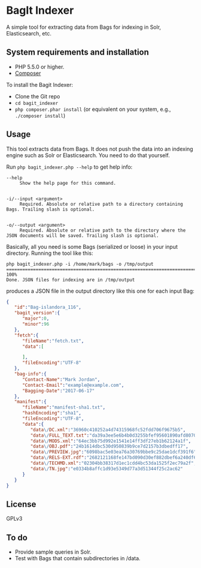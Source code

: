 # BagIt Indexer

A simple tool for extracting data from Bags for indexing in Solr, Elasticsearch, etc.

## System requirements and installation

* PHP 5.5.0 or higher.
* [Composer](https://getcomposer.org)


To install the Bagit Indexer:
* Clone the Git repo
* `cd bagit_indexer`
* `php composer.phar install` (or equivalent on your system, e.g., `./composer install`)

## Usage

This tool extracts data from Bags. It does not push the data into an indexing engine such as Solr or Elasticsearch. You need to do that yourself.

Run `php bagit_indexer.php --help` to get help info:

```
--help
     Show the help page for this command.


-i/--input <argument>
     Required. Absolute or relative path to a directory containing Bags. Trailing slash is optional.


-o/--output <argument>
     Required. Absolute or relative path to the directory where the JSON documents will be saved. Trailing slash is optional.
```

Basically, all you need is some Bags (serialized or loose) in your input directory. Running the tool like this:

```
php bagit_indexer.php -i /home/mark/bags -o /tmp/output
====================================================================================================> 100%
Done. JSON files for indexing are in /tmp/output
```
produces a JSON file in the output directory like this one for each input Bag:

```json
{
   "id":"Bag-islandora_116",
   "bagit_version":{
      "major":0,
      "minor":96
   },
   "fetch":{
      "fileName":"fetch.txt",
      "data":[

      ],
      "fileEncoding":"UTF-8"
   },
   "bag-info":{
      "Contact-Name":"Mark Jordan",
      "Contact-Email":"example@example.com",
      "Bagging-Date":"2017-06-17"
   },
   "manifest":{
      "fileName":"manifest-sha1.txt",
      "hashEncoding":"sha1",
      "fileEncoding":"UTF-8",
      "data":{
         "data\/DC.xml":"36960c410252a4d74315968fc52fdd706f9675b5",
         "data\/FULL_TEXT.txt":"da39a3ee5e6b4b0d3255bfef95601890afd80709",
         "data\/MODS.xml":"64ec3bb75d992e1541e14ff3df27eb1b62124a1f",
         "data\/OBJ.pdf":"24b1614dbc530d950839b9ce7d2157b3dbedff17",
         "data\/PREVIEW.jpg":"6098bac5e03ea76a30769bbe9c25dae1dcf391f6",
         "data\/RELS-EXT.rdf":"2682121168fe147bd090d30ef882dbef6a240df6",
         "data\/TECHMD.xml":"02304bb38317d1ec1cdd4bc53da1525f2ec79a2f",
         "data\/TN.jpg":"e0334b8affc1d93e5349d77a3d51344f25c2ac62"
      }
   }
}
```

## License

GPLv3

## To do

* Provide sample queries in Solr.
* Test with Bags that contain subdirectories in /data.
